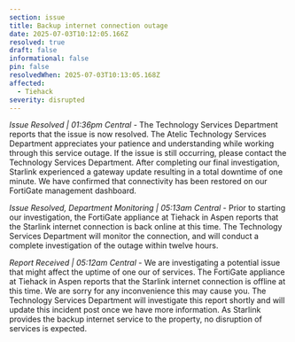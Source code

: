 ```yaml
---
section: issue
title: Backup internet connection outage
date: 2025-07-03T10:12:05.166Z
resolved: true
draft: false
informational: false
pin: false
resolvedWhen: 2025-07-03T10:13:05.168Z
affected:
  - Tiehack
severity: disrupted
---
```

*Issue Resolved | 01:36pm Central* - The Technology Services Department reports that the issue is now resolved. The Atelic Technology Services Department appreciates your patience and understanding while working through this service outage. If the issue is still occurring, please contact the Technology Services Department. After completing our final investigation, Starlink experienced a gateway update resulting in a total downtime of one minute. We have confirmed that connectivity has been restored on our FortiGate management dashboard.

*Issue Resolved, Department Monitoring | 05:13am Central* - Prior to starting our investigation, the FortiGate appliance at Tiehack in Aspen reports that the Starlink internet connection is back online at this time. The Technology Services Department will monitor the connection, and will conduct a complete investigation of the outage within twelve hours.

*Report Received | 05:12am Central* - We are investigating a potential issue that might affect the uptime of one our of services. The FortiGate appliance at Tiehack in Aspen reports that the Starlink internet connection is offline at this time. We are sorry for any inconvenience this may cause you. The Technology Services Department will investigate this report shortly and will update this incident post once we have more information. As Starlink provides the backup internet service to the property, no disruption of services is expected.